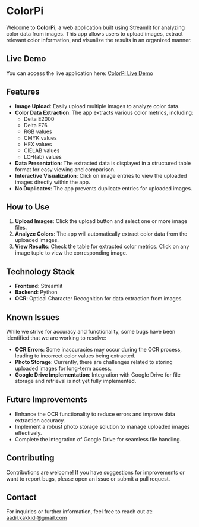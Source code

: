 # ColorPi

Welcome to **ColorPi**, a web application built using Streamlit for analyzing color data from images. This app allows users to upload images, extract relevant color information, and visualize the results in an organized manner.

## Live Demo

You can access the live application here: [ColorPi Live Demo](https://colorpi.streamlit.app/)

## Features

- **Image Upload**: Easily upload multiple images to analyze color data.
- **Color Data Extraction**: The app extracts various color metrics, including:
  - Delta E2000
  - Delta E76
  - RGB values
  - CMYK values
  - HEX values
  - CIELAB values
  - LCH(ab) values
- **Data Presentation**: The extracted data is displayed in a structured table format for easy viewing and comparison.
- **Interactive Visualization**: Click on image entries to view the uploaded images directly within the app.
- **No Duplicates**: The app prevents duplicate entries for uploaded images.

## How to Use

1. **Upload Images**: Click the upload button and select one or more image files.
2. **Analyze Colors**: The app will automatically extract color data from the uploaded images.
3. **View Results**: Check the table for extracted color metrics. Click on any image tuple to view the corresponding image.

## Technology Stack

- **Frontend**: Streamlit
- **Backend**: Python
- **OCR**: Optical Character Recognition for data extraction from images

## Known Issues

While we strive for accuracy and functionality, some bugs have been identified that we are working to resolve:

- **OCR Errors**: Some inaccuracies may occur during the OCR process, leading to incorrect color values being extracted.
- **Photo Storage**: Currently, there are challenges related to storing uploaded images for long-term access.
- **Google Drive Implementation**: Integration with Google Drive for file storage and retrieval is not yet fully implemented.

## Future Improvements

- Enhance the OCR functionality to reduce errors and improve data extraction accuracy.
- Implement a robust photo storage solution to manage uploaded images effectively.
- Complete the integration of Google Drive for seamless file handling.

## Contributing

Contributions are welcome! If you have suggestions for improvements or want to report bugs, please open an issue or submit a pull request.


## Contact

For inquiries or further information, feel free to reach out at: aadil.kakkidi@gmail.com
